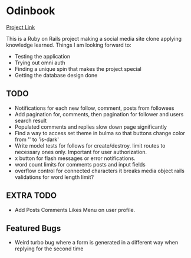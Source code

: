 # Odinbook

[Project Link](https://www.theodinproject.com/lessons/ruby-on-rails-rails-final-project)

This is a Ruby on Rails project making a social media site clone applying knowledge learned. 
Things I am looking forward to:
* Testing the application
* Trying out omni auth
* Finding a unique spin that makes the project special
* Getting the database design done

## TODO
* Notifications for each new follow, comment, posts from followees
* Add pagination for, comments, then pagination for follower and users search result
* Populated comments and replies slow down page significantly
* Find a way to access set theme in bulma so that buttons change color from '' to 'is-dark'
* Write model tests for follows for create/destroy. limit routes to necessary ones only. Important for user     authorization.
* x button for flash messages or error notifications. 
* word count limits for comments posts and input fields
* overflow control for connected characters it breaks media object rails validations for word length limit?

## EXTRA TODO
* Add Posts Comments Likes Menu on user profile.

## Featured Bugs
* Weird turbo bug where a form is generated in a different way when replying for the second time